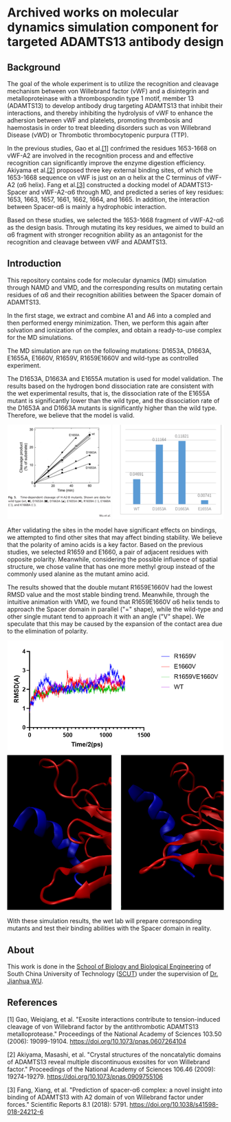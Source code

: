 # Archived works on molecular dynamics simulation component for targeted ADAMTS13 antibody design

## Background
The goal of the whole experiment is to utilize the recognition and cleavage mechanism between von Willebrand factor (vWF) and a disintegrin and metalloproteinase with a thrombospondin type 1 motif, member 13 (ADAMTS13) to develop antibody drug targeting ADAMTS13 that inhibit their interactions, and thereby inhibiting the hydrolysis of vWF to enhance the adhersion between vWF and platelets, promoting thrombosis and haemostasis in order to treat bleeding disorders such as von Willebrand Disease (vWD) or Thrombotic thrombocytopenic purpura (TTP).

In the previous studies, Gao et al.[[1]](#1) confrimed the residues 1653-1668 on vWF-A2 are involved in the recognition process and and effective recognition can significantly improve the enzyme digestion efficiency. Akiyama et al.[[2]](#2) proposed three key external binding sites, of which the 1653-1668 sequence on vWF is just on an α helix at the C terminus of vWF-A2 (α6 helix). Fang et al.[[3]](#3) constructed a docking model of ADAMTS13-Spacer and vWF-A2-α6 through MD, and predicted a series of key residues: 1653, 1663, 1657, 1661, 1662, 1664, and 1665. In addition, the interaction between Spacer-α6 is mainly a hydrophobic interaction.

Based on these studies, we selected the 1653-1668 fragment of vWF-A2-α6 as the design basis. Through mutating its key residues, we aimed to build an α6 fragment with stronger recognition ability as an antagonist for the recognition and cleavage between vWF and ADAMTS13.

## Introduction
This repository contains code for molecular dynamics (MD) simulation through NAMD and VMD, and the corresponding results on mutating certain residues of α6 and their recognition abilities between the Spacer domain of ADAMTS13.

In the first stage, we extract and combine A1 and A6 into a compled and then performed energy minimization. Then, we perform this again after solvation and ionization of the complex, and obtain a ready-to-use complex for the MD simulations.

The MD simulation are run on the following mutations: D1653A, D1663A, E1655A, E1660V, R1659V, R1659E1660V and wild-type as controlled experiment.

The D1653A, D1663A and E1655A mutation is used for model validation. The results based on the hydrogen bond dissociation rate are consistent with the wet experimental results, that is, the dissociation rate of the E1655A mutant is significantly lower than the wild type, and the dissociation rate of the D1653A and D1663A mutants is significantly higher than the wild type. Therefore, we believe that the model is valid.

![Wet lab results (left) vs. simulation results (right, hydrogen bond survival rate)](validation.png)

After validating the sites in the model have significant effects on bindings, we attempted to find other sites that may affect binding stability. We believe that the polarity of amino acids is a key factor. Based on the previous studies, we selected R1659 and E1660, a pair of adjacent residues with opposite polarity. Meanwhile,  considering the possible influence of spatial structure, we chose valine that has one more methyl group instead of the commonly used alanine as the mutant amino acid.

The results showed that the double mutant R1659E1660V had the lowest RMSD value and the most stable binding trend. Meanwhile, through the intuitive animation with VMD, we found that R1659E1660V α6 helix tends to approach the Spacer domain in parallel ("=" shape), while the wild-type and other single mutant tend to approach it with an angle ("V" shape). We speculate that this may be caused by the expansion of the contact area due to the elimination of polarity.

![RMSD of the mutants](RMSD.png)\
![Visualized binding of wild-type (left) and the double mutant (right)](WT_vs_Mutant.png)

With these simulation results, the wet lab will prepare corresponding mutants and test their binding abilities with the Spacer domain in reality.

## About
This work is done in the [School of Biology and Biological Engineering](http://www2.scut.edu.cn/biology_en) of South China University of Technology ([SCUT](https://www.scut.edu.cn/en/)) under the supervision of [Dr. Jianhua WU](http://www2.scut.edu.cn/biology_en/2015/0703/c5951a93353/page.htm).

## References
<a id="1">[1]</a>
Gao, Weiqiang, et al. "Exosite interactions contribute to tension-induced cleavage of von Willebrand factor by the antithrombotic ADAMTS13 metalloprotease." Proceedings of the National Academy of Sciences 103.50 (2006): 19099-19104. https://doi.org/10.1073/pnas.0607264104

<a id="2">[2]</a>
Akiyama, Masashi, et al. "Crystal structures of the noncatalytic domains of ADAMTS13 reveal multiple discontinuous exosites for von Willebrand factor." Proceedings of the National Academy of Sciences 106.46 (2009): 19274-19279. https://doi.org/10.1073/pnas.0909755106

<a id="3">[3]</a>
Fang, Xiang, et al. "Prediction of spacer-α6 complex: a novel insight into binding of ADAMTS13 with A2 domain of von Willebrand factor under forces." Scientific Reports 8.1 (2018): 5791. https://doi.org/10.1038/s41598-018-24212-6
